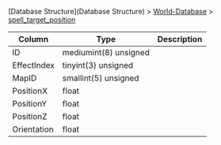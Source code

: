 [Database Structure](Database Structure) > [World-Database](World-Database) > [spell_target_position](spell_target_position)

Column | Type | Description
--- | --- | ---
ID | mediumint(8) unsigned | 
EffectIndex | tinyint(3) unsigned | 
MapID | smallint(5) unsigned | 
PositionX | float | 
PositionY | float | 
PositionZ | float | 
Orientation | float | 
